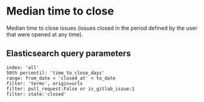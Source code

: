 # Median time to close

Median time to close issues (issues closed in the period defined by the user that were opened at any time).

## Elasticsearch query parameters
```
index: 'all'
50th percentil: 'time_to_close_days'
range: from_date < 'closed_at' < to_date
filter: 'terms', origin=urls
filter: pull_request:False or is_gitlab_issue:1
filter: state:'closed'
```
